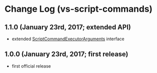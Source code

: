 # Change Log (vs-script-commands)

## 1.1.0 (January 23rd, 2017; extended API)

- extended [ScriptCommandExecutorArguments](https://mkloubert.github.io/vs-script-commands/interfaces/_contracts_.scriptcommandexecutorarguments.html) interface

## 1.0.0 (January 23rd, 2017; first release)

- first official release
